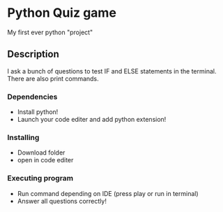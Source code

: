 # Python Quiz game

My first ever python "project"

## Description

I ask a bunch of questions to test IF and ELSE statements in the terminal. There are also print commands.

### Dependencies

* Install python!
* Launch your code editer and add python extension!


### Installing

* Download folder 
* open in code editer 

### Executing program

* Run command depending on IDE (press play or run in terminal)
* Answer all questions correctly!
